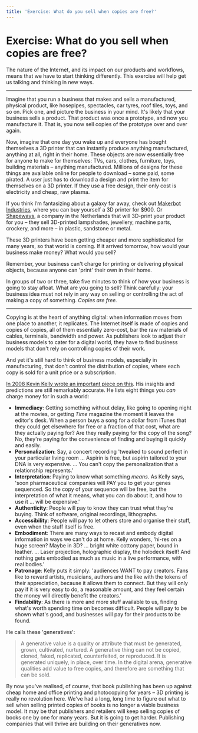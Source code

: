 ```yaml
---
title: 'Exercise: What do you sell when copies are free?'
---
```


# Exercise: What do you sell when copies are free?

The nature of the Internet, and its impact on our products and workflows, means that we have to start thinking differently. This exercise will help get us talking and thinking in new ways.

***

Imagine that you run a business that makes and sells a manufactured, physical product, like hosepipes, spectacles, car tyres, roof tiles, toys, and so on. Pick one, and picture the business in your mind. It's likely that your business sells a product. That product was once a prototype, and now you manufacture it. That is, you now sell copies of the prototype over and over again.

Now, imagine that one day you wake up and everyone has bought themselves a 3D printer that can instantly produce anything manufactured, anything at all, right in their home. These objects are now essentially free for anyone to make for themselves: TVs, cars, clothes, furniture, toys, building materials – anything manufactured. Millions of designs for these things are available online for people to download – some paid, some pirated. A user just has to download a design and print the item for themselves on a 3D printer. If they use a free design, their only cost is electricity and cheap, raw plasma.

If you think I’m fantasizing about a galaxy far away, check out [Makerbot Industries](http://www.makerbot.com/ "Makerbot"), where you can buy yourself a 3D printer for $900. Or [Shapeways](http://www.shapeways.com/), a company in the Netherlands that will 3D-print your product for you – they sell 3D-printed lampshades, jewellery, machine parts, crockery, and more – in plastic, sandstone or metal.

These 3D printers have been getting cheaper and more sophisticated for many years, so that world is coming. If it arrived tomorrow, how would your business make money? What would you sell?

Remember, your business can't charge for printing or delivering physical objects, because anyone can 'print' their own in their home.

In groups of two or three, take five minutes to think of how your business is going to stay afloat. What are you going to sell? Think carefully: your business idea must not rely in any way on selling or controlling the act of making a copy of something. *Copies are free.*

***

Copying is at the heart of anything digital: when information moves from one place to another, it replicates. The Internet itself is made of copies and copies of copies, all of them essentially zero-cost, bar the raw materials of cables, terminals, bandwidth and power. As publishers look to adjust their business models to cater for a digital world, they have to find business models that don't rely on controlling copies of their work.

And yet it's still hard to think of business models, especially in manufacturing, that don't control the distribution of copies, where each copy is sold for a unit price or a subscription.

[In 2008 Kevin Kelly wrote an important piece on this](http://www.kk.org/thetechnium/archives/2008/01/better_than_fre.php). His insights and predictions are still remarkably accurate. He lists eight things you *can* charge money for in such a world:

- **Immediacy**: Getting something without delay, like going to opening night at the movies, or getting *Time* magazine the moment it leaves the editor's desk. When a person buys a song for a dollar from iTunes that they could get elsewhere for free or a fraction of that cost, what are they actually paying for? Are they really paying for the copy of the song? No, they're paying for the convenience of finding and buying it quickly and easily.
- **Personalization**: Say, a concert recording 'tweaked to sound perfect in your particular living room … Aspirin is free, but aspirin tailored to your DNA is very expensive. … You can't copy the personalization that a relationship represents.'
- **Interpretation**: Paying to know what something *means*. As Kelly says, 'soon pharmaceutical companies will PAY you to get your genes sequenced. So the copy of your sequence will be free, but the interpretation of what it means, what you can do about it, and how to use it … will be expensive.'
- **Authenticity**: People will pay to know they can trust what they're buying. Think of software, original recordings, lithographs.
- **Accessibility**: People will pay to let others store and organise their stuff, even when the stuff itself is free.
- **Embodiment**: There are many ways to recast and embody digital information in ways we can't do at home. Kelly wonders, 'hi-res on a huge screen? Maybe in 3D? … bright white cottony paper, bound in leather. … Laser projection, holographic display, the holodeck itself! And nothing gets embodied as much as music in a live performance, with real bodies.'
- **Patronage**: Kelly puts it simply: 'audiences WANT to pay creators. Fans like to reward artists, musicians, authors and the like with the tokens of their appreciation, because it allows them to connect. But they will only pay if it is very easy to do, a reasonable amount, and they feel certain the money will directly benefit the creators.'
- **Findability**: As there is more and more stuff available to us, finding what's worth spending time on becomes difficult. People will pay to be shown what's good, and businesses will pay for their products to be found.

He calls these 'generatives':

> A generative value is a quality or attribute that must be generated, grown, cultivated, nurtured. A generative thing can not be copied, cloned, faked, replicated, counterfeited, or reproduced. It is generated uniquely, in place, over time. In the digital arena, generative qualities add value to free copies, and therefore are something that can be sold.

By now you've realised, of course, that book publishing has been up against cheap home and office printing and photocopying for years – 3D printing is really no revolution here. We've had a long, long time to figure out what to sell when selling printed copies of books is no longer a viable business model. It may be that publishers and retailers will keep selling copies of books one by one for many years. But it is going to get harder. Publishing companies that will thrive are building on their generatives now.
